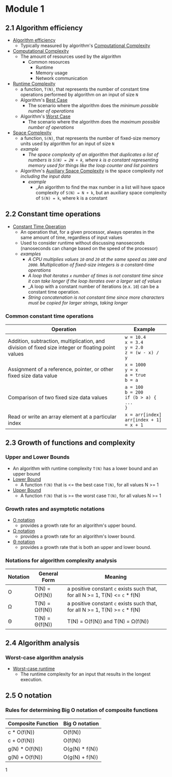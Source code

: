 # Module 1

## 2.1 Algorithm efficiency
- <u>Algorithm efficiency</u>
  - Typically measured by algorithm's <u>Computational Complexity</u>
- <u>Computational Complexity</u>
  - The amount of resources used by the algorithm
    - Common resources
      - Runtime
      - Memory usage
      - Network communication
- <u>Runtime Complexity</u>
  - a function, `T(N)`, that represents the number of constant time operations performed by algorithm on an input of size `N`
  - Algorithm's <u>Best Case</u>
    - The scenario where the algorithm does the _minimum possible number of operations_
  - Algorithm's <u>Worst Case</u>
    - The scenario where the algorithm does the _maximum possible number of operations_
- <u>Space Complexity</u>
  - a function, `S(N)`, that represents the number of fixed-size memory units used by algorithm for an input of size `N`
  - _example_
    - _The space complexity of an algorithm that duplicates a list of numbers is `S(N) = 2N + k`, where `k` is a constant representing memory used for things like the loop counter and list pointers_
  - Algorithm's <u>Auxiliary Space Complexity</u> is the space complexity _not including the input data_
    - _example_
      - _An algorithm to find the max number in a list will have space complexity of `S(N) = N + k`, but an auxiliary space complexity of `S(N) = k`, where k is a constant

## 2.2 Constant time operations
- <u>Constant Time Operation</u>
  - An operation that, for a given processor, always operates in the same amount of time, regardless of input values
  - Used to consider runtime without discussing nanoseconds (nanoseconds can change based on the speed of the processor)
  - _examples_
    - _A CPU multiplies values `10` and `20` at the same speed as `1000` and `2000`. Multiplication of fixed-size integers is a constant-time operations_
    - _A loop that iterates `x` number of times is not constant time since it can take longer if the loop iterates over a larger set of values_
    - _A loop with a constant number of iterations (e.x. `10`) can be a constant time operation.
    - _String concatenation is not constant time since more characters must be copied for larger strings, taking longer_

### Common constant time operations
| Operation                                                                                          | Example                                                    |
|----------------------------------------------------------------------------------------------------|------------------------------------------------------------|
| Addition, subtraction, multiplication, and division of fixed size integer or floating point values | `w = 10.4`<br>`x = 3.4`<br>`y = 2.0`<br>`z = (w - x) / y`  |
| Assignment of a reference, pointer, or other fixed size data value                                 | `x = 1000`<br>`y = x`<br>`a = true`<br>`b = a`             |
| Comparison of two fixed size data values                                                           | `a = 100`<br>`b = 200`<br>`if (b > a) {`<br>`...`<br>`}`   |
| Read or write an array element at a particular index                                               | `x = arr[index]`<br>`arr[index + 1] = x + 1`               |


## 2.3 Growth of functions and complexity

### Upper and Lower Bounds
- An algorithm with runtime complexity `T(N)` has a lower bound and an upper bound
- <u>Lower Bound</u>
  - A function `f(N)` that is <= the best case `T(N)`, for all values N >= 1
- <u>Upper Bound</u>
  - A function `f(N)` that is >= the worst case `T(N)`, for all values N >= 1

### Growth rates and asymptotic notations
- <u>O notation</u>
  - provides a growth rate for an algorithm's upper bound.
- <u>Ω notation</u>
  - provides a growth rate for an algorithm's lower bound.
- <u>Θ notation</u>
  - provides a growth rate that is both an upper and lower bound.

### Notations for algorithm complexity analysis
| Notation | General Form    | Meaning                                                                      |
|----------|-----------------|------------------------------------------------------------------------------|
| O        | T(N) = O(f(N))  | a positive constant `c` exists such that, for all N >= 1, T(N) <= `c` * f(N) |
| Ω        | T(N) = Ω(f(N))  | a positive constant `c` exists such that, for all N >= 1, T(N) >= `c` * f(N) |
| Θ        | T(N) = Θ(f(N))  | T(N) = O(f(N)) and T(N) = Ω(f(N))                                            |

## 2.4 Algorithm analysis
### Worst-case algorithm analysis
- <u>Worst-case runtime</u>
  - The runtime complexity for an input that results in the longest execution.

## 2.5 O notation
### Rules for determining Big O notation of composite functions
| Composite Function | Big O notation |
|--------------------|----------------|
| c * O(f(N))        | O(f(N))        |
| c + O(f(N))        | O(f(N))        |
| g(N) * O(f(N))     | O(g(N) * f(N)) |
| g(N) + O(f(N))     | O(g(N) + f(N)) |

1